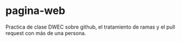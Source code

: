 # pagina-web

Practica de clase DWEC sobre github, el tratamiento de ramas y el pull request con más de una persona.
